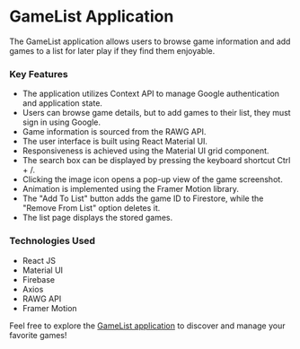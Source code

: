 # GameList Application

The GameList application allows users to browse game information and add games to a list for later play if they find them enjoyable.

### Key Features

- The application utilizes Context API to manage Google authentication and application state.
- Users can browse game details, but to add games to their list, they must sign in using Google.
- Game information is sourced from the RAWG API.
- The user interface is built using React Material UI.
- Responsiveness is achieved using the Material UI grid component.
- The search box can be displayed by pressing the keyboard shortcut Ctrl + /.
- Clicking the image icon opens a pop-up view of the game screenshot.
- Animation is implemented using the Framer Motion library.
- The "Add To List" button adds the game ID to Firestore, while the "Remove From List" option deletes it.
- The list page displays the stored games.

### Technologies Used

- React JS
- Material UI
- Firebase
- Axios
- RAWG API
- Framer Motion

Feel free to explore the [GameList application](link-to-your-application) to discover and manage your favorite games!

